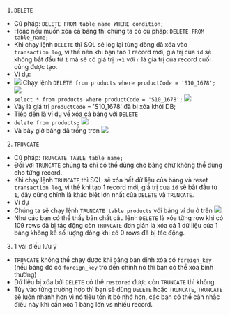 1.  `DELETE`
* Cú pháp: `DELETE FROM table_name WHERE condition;`
* Hoặc nếu muốn xóa cả bảng thì chúng ta có cú pháp: `DELETE FROM table_name;`
* Khi chạy lệnh `DELETE` thì SQL sẽ log lại từng dòng đã xóa vào `transaction log`, vì thế nên khi bạn tạo 1 record mới, giá trị của `id` sẽ không bắt đầu từ `1` mà sẽ có giá trị `n+1` với `n` là giá trị của record cuối cùng được tạo.
* Ví dụ:
* ![](https://images.viblo.asia/611032cd-c9e4-4f09-bb42-eb0f29d226e1.png)
Chạy lệnh `DELETE from products where productCode = 'S10_1678';`
![](https://images.viblo.asia/226a70ff-a8d9-4fa3-95ff-63ac19430019.png)
* `select * from products where productCode = 'S10_1678';`
![](https://images.viblo.asia/8203b64f-cead-4e54-a63d-a82d0b799ec6.png)
* Vậy là giá trị `productCode` = 'S10_1678' đã bị xóa khỏi DB;
* Tiếp đến là ví dụ về xóa cả bảng với `DELETE`
* `delete from products;`
![](https://images.viblo.asia/14d849b1-789a-4be8-a7a1-64f256b844c4.png) 
* Và bây giờ bảng đã trống trơn
![](https://images.viblo.asia/8203b64f-cead-4e54-a63d-a82d0b799ec6.png)
2. `TRUNCATE`
* Cú pháp: `TRUNCATE TABLE table_name;`
* Đối với `TRUNCATE` chúng ta chỉ có thể dùng cho bảng chứ không thể dùng cho từng record.
* Khi chạy lệnh `TRUNCATE` thì SQL sẽ xóa hết dữ liệu của bảng và reset `transaction log`, vì thế khi tạo 1 record mới, giá trị cua `id` sẽ bắt đầu từ `1`, đây cũng chính là khác biệt lớn nhất của `DELETE` và `TRUNCATE`.
* Ví dụ
* Chúng ta sẽ chạy lệnh `TRUNCATE table products` với bảng ví dụ ở trên
![](https://images.viblo.asia/d8fe9c4e-c864-4b40-8ed0-5efc1be78a35.png)
* Như các bạn có thể thấy bản chất câu lệnh `DELETE` là xóa từng row khi có 109 rows đã bị tác động còn `TRUNCATE` đơn giản là xóa cả 1 dữ liệu của 1 bảng không kể số lượng dòng khi có 0 rows đã bị tác động.
3. 1 vài điều lưu ý
  *  `TRUNCATE` không thể chạy được khi bảng bạn định xóa có `foreign_key` (nếu bảng đó có `foreign_key` trỏ đến chính nó thì bạn có thể xóa bình thường)
  *  Dữ liệu bị xóa bởi `DELETE` có thể `restored` được còn `TRUNCATE` thì không.
  *  Tùy vào từng trường hợp thì bạn sẽ dùng `DELETE` hoặc `TRUNCATE`, `TRUNCATE` sẽ luôn nhanh hơn vì nó tiêu tốn ít bộ nhớ hơn, các bạn có thể cân nhắc điều này khi cần xóa 1 bảng lớn vs nhiều record.